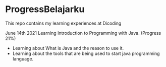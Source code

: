 # ProgressBelajarku
This repo contains my learning experiences at Dicoding

June 14th 2021
Learning Introduction to Programming with Java. (Progress 21%)
* Learning about What is Java and the reason to use it.
* Learning about the tools that are being used to start java programming language.
